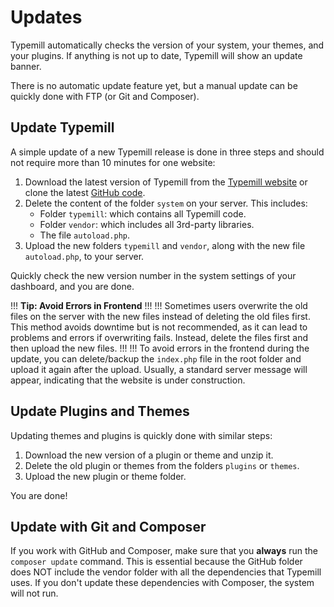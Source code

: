 #  Updates

Typemill automatically checks the version of your system, your themes, and your plugins. If anything is not up to date, Typemill will show an update banner.

There is no automatic update feature yet, but a manual update can be quickly done with FTP (or Git and Composer).

## Update Typemill

A simple update of a new Typemill release is done in three steps and should not require more than 10 minutes for one website:

1. Download the latest version of Typemill from the [Typemill website](https://typemill.net) or clone the latest [GitHub code](https://github.com/trendschau/typemill).
2. Delete the content of the folder `system` on your server. This includes:
   - Folder `typemill`: which contains all Typemill code.
   - Folder `vendor`: which includes all 3rd-party libraries.
   - The file `autoload.php`.
3. Upload the new folders `typemill` and `vendor`, along with the new file `autoload.php`, to your server.

Quickly check the new version number in the system settings of your dashboard, and you are done.

!!! **Tip: Avoid Errors in Frontend**
!!! 
!!! Sometimes users overwrite the old files on the server with the new files instead of deleting the old files first. This method avoids downtime but is not recommended, as it can lead to problems and errors if overwriting fails. Instead, delete the files first and then upload the new files.
!!! 
!!! To avoid errors in the frontend during the update, you can delete/backup the `index.php` file in the root folder and upload it again after the upload. Usually, a standard server message will appear, indicating that the website is under construction.

## Update Plugins and Themes

Updating themes and plugins is quickly done with similar steps:

1. Download the new version of a plugin or theme and unzip it.
2. Delete the old plugin or themes from the folders `plugins` or `themes`.
3. Upload the new plugin or theme folder.

You are done!

## Update with Git and Composer

If you work with GitHub and Composer, make sure that you **always** run the `composer update` command. This is essential because the GitHub folder does NOT include the vendor folder with all the dependencies that Typemill uses. If you don't update these dependencies with Composer, the system will not run.

